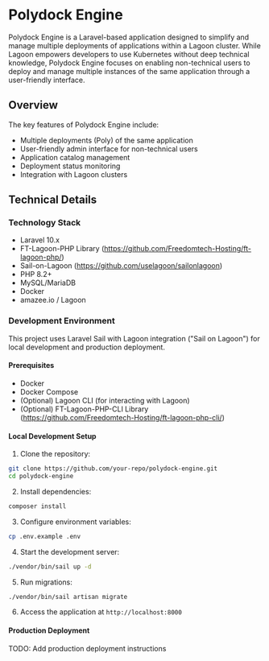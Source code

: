# Polydock Engine

Polydock Engine is a Laravel-based application designed to simplify and manage multiple deployments of applications within a Lagoon cluster. While Lagoon empowers developers to use Kubernetes without deep technical knowledge, Polydock Engine focuses on enabling non-technical users to deploy and manage multiple instances of the same application through a user-friendly interface.

## Overview

The key features of Polydock Engine include:
- Multiple deployments (Poly) of the same application
- User-friendly admin interface for non-technical users
- Application catalog management
- Deployment status monitoring
- Integration with Lagoon clusters

## Technical Details

### Technology Stack
- Laravel 10.x
- FT-Lagoon-PHP Library (https://github.com/Freedomtech-Hosting/ft-lagoon-php/)
- Sail-on-Lagoon (https://github.com/uselagoon/sailonlagoon)
- PHP 8.2+
- MySQL/MariaDB
- Docker
- amazee.io / Lagoon

### Development Environment

This project uses Laravel Sail with Lagoon integration ("Sail on Lagoon") for local development and production deployment.

#### Prerequisites
- Docker
- Docker Compose
- (Optional) Lagoon CLI (for interacting with Lagoon)
- (Optional) FT-Lagoon-PHP-CLI Library (https://github.com/Freedomtech-Hosting/ft-lagoon-php-cli/)

#### Local Development Setup

1. Clone the repository:

```bash
git clone https://github.com/your-repo/polydock-engine.git
cd polydock-engine
```

2. Install dependencies:

```bash
composer install
```

3. Configure environment variables:

```bash
cp .env.example .env
``` 

4. Start the development server:

```bash
./vendor/bin/sail up -d
```

5. Run migrations:

```bash
./vendor/bin/sail artisan migrate
```

6. Access the application at `http://localhost:8000`

#### Production Deployment
TODO: Add production deployment instructions